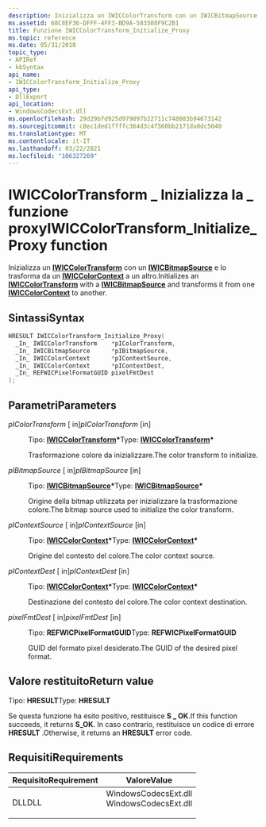 ```yaml
---
description: Inizializza un IWICColorTransform con un IWICBitmapSource e lo trasforma da un IWICColorContext a un altro.
ms.assetid: 68C8EF36-DFFF-4FF3-BD9A-583508F9C2B1
title: Funzione IWICColorTransform_Initialize_Proxy
ms.topic: reference
ms.date: 05/31/2018
topic_type:
- APIRef
- kbSyntax
api_name:
- IWICColorTransform_Initialize_Proxy
api_type:
- DllExport
api_location:
- WindowsCodecsExt.dll
ms.openlocfilehash: 29d29bfd925d979897b22711c748083b94673142
ms.sourcegitcommit: c8ec1ded1ffffc364d3c4f560bb2171da0dc5040
ms.translationtype: MT
ms.contentlocale: it-IT
ms.lasthandoff: 03/22/2021
ms.locfileid: "106327269"
---
```

# <a name="iwiccolortransform_initialize_proxy-function"></a><span data-ttu-id="aad6e-103">IWICColorTransform \_ Inizializza la \_ funzione proxy</span><span class="sxs-lookup"><span data-stu-id="aad6e-103">IWICColorTransform\_Initialize\_Proxy function</span></span>

<span data-ttu-id="aad6e-104">Inizializza un [**IWICColorTransform**](/windows/desktop/api/Wincodec/nn-wincodec-iwiccolortransform) con un [**IWICBitmapSource**](/windows/desktop/api/Wincodec/nn-wincodec-iwicbitmapsource) e lo trasforma da un [**IWICColorContext**](/windows/desktop/api/Wincodec/nn-wincodec-iwiccolorcontext) a un altro.</span><span class="sxs-lookup"><span data-stu-id="aad6e-104">Initializes an [**IWICColorTransform**](/windows/desktop/api/Wincodec/nn-wincodec-iwiccolortransform) with a [**IWICBitmapSource**](/windows/desktop/api/Wincodec/nn-wincodec-iwicbitmapsource) and transforms it from one [**IWICColorContext**](/windows/desktop/api/Wincodec/nn-wincodec-iwiccolorcontext) to another.</span></span>

## <a name="syntax"></a><span data-ttu-id="aad6e-105">Sintassi</span><span class="sxs-lookup"><span data-stu-id="aad6e-105">Syntax</span></span>


```C++
HRESULT IWICColorTransform_Initialize_Proxy(
  _In_ IWICColorTransform    *pIColorTransform,
  _In_ IWICBitmapSource      *pIBitmapSource,
  _In_ IWICColorContext      *pIContextSource,
  _In_ IWICColorContext      *pIContextDest,
  _In_ REFWICPixelFormatGUID pixelFmtDest
);
```



## <a name="parameters"></a><span data-ttu-id="aad6e-106">Parametri</span><span class="sxs-lookup"><span data-stu-id="aad6e-106">Parameters</span></span>

<dl> <dt>

<span data-ttu-id="aad6e-107">*pIColorTransform* \[ in\]</span><span class="sxs-lookup"><span data-stu-id="aad6e-107">*pIColorTransform* \[in\]</span></span>
</dt> <dd>

<span data-ttu-id="aad6e-108">Tipo: **[ **IWICColorTransform**](/windows/desktop/api/Wincodec/nn-wincodec-iwiccolortransform)\***</span><span class="sxs-lookup"><span data-stu-id="aad6e-108">Type: **[**IWICColorTransform**](/windows/desktop/api/Wincodec/nn-wincodec-iwiccolortransform)\***</span></span>

<span data-ttu-id="aad6e-109">Trasformazione colore da inizializzare.</span><span class="sxs-lookup"><span data-stu-id="aad6e-109">The color transform to initialize.</span></span>

</dd> <dt>

<span data-ttu-id="aad6e-110">*pIBitmapSource* \[ in\]</span><span class="sxs-lookup"><span data-stu-id="aad6e-110">*pIBitmapSource* \[in\]</span></span>
</dt> <dd>

<span data-ttu-id="aad6e-111">Tipo: **[ **IWICBitmapSource**](/windows/desktop/api/Wincodec/nn-wincodec-iwicbitmapsource)\***</span><span class="sxs-lookup"><span data-stu-id="aad6e-111">Type: **[**IWICBitmapSource**](/windows/desktop/api/Wincodec/nn-wincodec-iwicbitmapsource)\***</span></span>

<span data-ttu-id="aad6e-112">Origine della bitmap utilizzata per inizializzare la trasformazione colore.</span><span class="sxs-lookup"><span data-stu-id="aad6e-112">The bitmap source used to initialize the color transform.</span></span>

</dd> <dt>

<span data-ttu-id="aad6e-113">*pIContextSource* \[ in\]</span><span class="sxs-lookup"><span data-stu-id="aad6e-113">*pIContextSource* \[in\]</span></span>
</dt> <dd>

<span data-ttu-id="aad6e-114">Tipo: **[ **IWICColorContext**](/windows/desktop/api/Wincodec/nn-wincodec-iwiccolorcontext)\***</span><span class="sxs-lookup"><span data-stu-id="aad6e-114">Type: **[**IWICColorContext**](/windows/desktop/api/Wincodec/nn-wincodec-iwiccolorcontext)\***</span></span>

<span data-ttu-id="aad6e-115">Origine del contesto del colore.</span><span class="sxs-lookup"><span data-stu-id="aad6e-115">The color context source.</span></span>

</dd> <dt>

<span data-ttu-id="aad6e-116">*pIContextDest* \[ in\]</span><span class="sxs-lookup"><span data-stu-id="aad6e-116">*pIContextDest* \[in\]</span></span>
</dt> <dd>

<span data-ttu-id="aad6e-117">Tipo: **[ **IWICColorContext**](/windows/desktop/api/Wincodec/nn-wincodec-iwiccolorcontext)\***</span><span class="sxs-lookup"><span data-stu-id="aad6e-117">Type: **[**IWICColorContext**](/windows/desktop/api/Wincodec/nn-wincodec-iwiccolorcontext)\***</span></span>

<span data-ttu-id="aad6e-118">Destinazione del contesto del colore.</span><span class="sxs-lookup"><span data-stu-id="aad6e-118">The color context destination.</span></span>

</dd> <dt>

<span data-ttu-id="aad6e-119">*pixelFmtDest* \[ in\]</span><span class="sxs-lookup"><span data-stu-id="aad6e-119">*pixelFmtDest* \[in\]</span></span>
</dt> <dd>

<span data-ttu-id="aad6e-120">Tipo: **REFWICPixelFormatGUID**</span><span class="sxs-lookup"><span data-stu-id="aad6e-120">Type: **REFWICPixelFormatGUID**</span></span>

<span data-ttu-id="aad6e-121">GUID del formato pixel desiderato.</span><span class="sxs-lookup"><span data-stu-id="aad6e-121">The GUID of the desired pixel format.</span></span>

</dd> </dl>

## <a name="return-value"></a><span data-ttu-id="aad6e-122">Valore restituito</span><span class="sxs-lookup"><span data-stu-id="aad6e-122">Return value</span></span>

<span data-ttu-id="aad6e-123">Tipo: **HRESULT**</span><span class="sxs-lookup"><span data-stu-id="aad6e-123">Type: **HRESULT**</span></span>

<span data-ttu-id="aad6e-124">Se questa funzione ha esito positivo, restituisce **S \_ OK**.</span><span class="sxs-lookup"><span data-stu-id="aad6e-124">If this function succeeds, it returns **S\_OK**.</span></span> <span data-ttu-id="aad6e-125">In caso contrario, restituisce un codice di errore **HRESULT** .</span><span class="sxs-lookup"><span data-stu-id="aad6e-125">Otherwise, it returns an **HRESULT** error code.</span></span>

## <a name="requirements"></a><span data-ttu-id="aad6e-126">Requisiti</span><span class="sxs-lookup"><span data-stu-id="aad6e-126">Requirements</span></span>



| <span data-ttu-id="aad6e-127">Requisito</span><span class="sxs-lookup"><span data-stu-id="aad6e-127">Requirement</span></span> | <span data-ttu-id="aad6e-128">Valore</span><span class="sxs-lookup"><span data-stu-id="aad6e-128">Value</span></span> |
|----------------|-------------------------------------------------------------------------------------------------|
| <span data-ttu-id="aad6e-129">DLL</span><span class="sxs-lookup"><span data-stu-id="aad6e-129">DLL</span></span><br/> | <dl> <span data-ttu-id="aad6e-130"><dt>WindowsCodecsExt.dll</dt></span><span class="sxs-lookup"><span data-stu-id="aad6e-130"><dt>WindowsCodecsExt.dll</dt></span></span> </dl> |



 

 




